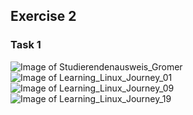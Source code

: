 ## Exercise 2 

### Task 1
![Image of Studierendenausweis_Gromer](https://github.com/dis-data-modeling-2020/dis08-assignment-1-Git-Romer/blob/master/Studierendenausweis_Gromer.jpg)
![Image of Learning_Linux_Journey_01](https://github.com/dis-data-modeling-2020/dis08-assignment-1-Git-Romer/blob/master/Learning_Linux_Journey_01.png)
![Image of Learning_Linux_Journey_09](https://github.com/dis-data-modeling-2020/dis08-assignment-1-Git-Romer/blob/master/Learning_Linux_Journey_09.png)
![Image of Learning_Linux_Journey_19](https://github.com/dis-data-modeling-2020/dis08-assignment-1-Git-Romer/blob/master/Learning_Linux_Journey_19.png)
